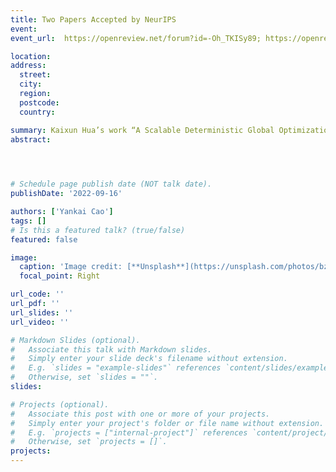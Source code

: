 ```yaml
---
title: Two Papers Accepted by NeurIPS
event: 
event_url:  https://openreview.net/forum?id=-Oh_TKISy89; https://openreview.net/forum?id=SrwrRP3yfq8

location:  
address:
  street:  
  city:  
  region:  
  postcode:  
  country:  

summary: Kaixun Hua’s work “A Scalable Deterministic Global Optimization Algorithm for Training Optimal Decision Tree” and Jiayang Ren’s work “Global Optimal K-Medoids Clustering of One Million Samples” are accepted by Conference on Neural Information Processing Systems (NeurIPS).
abstract:  


 

# Schedule page publish date (NOT talk date).
publishDate: '2022-09-16'

authors: ['Yankai Cao']
tags: []
# Is this a featured talk? (true/false)
featured: false

image:
  caption: 'Image credit: [**Unsplash**](https://unsplash.com/photos/bzdhc5b3Bxs)'
  focal_point: Right

url_code: ''
url_pdf: ''
url_slides: ''
url_video: ''

# Markdown Slides (optional).
#   Associate this talk with Markdown slides.
#   Simply enter your slide deck's filename without extension.
#   E.g. `slides = "example-slides"` references `content/slides/example-slides.md`.
#   Otherwise, set `slides = ""`.
slides:

# Projects (optional).
#   Associate this post with one or more of your projects.
#   Simply enter your project's folder or file name without extension.
#   E.g. `projects = ["internal-project"]` references `content/project/deep-learning/index.md`.
#   Otherwise, set `projects = []`.
projects:
---
```

